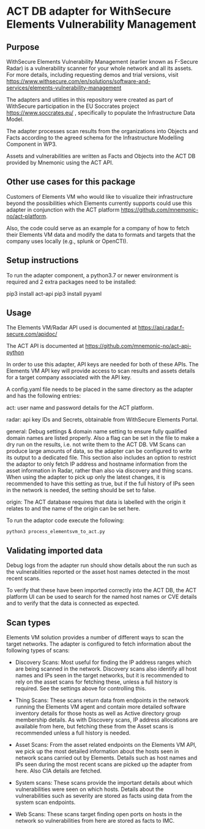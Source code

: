 # ACT DB adapter for WithSecure Elements Vulnerability Management

## Purpose

WithSecure Elements Vulnerability Management (earlier known as F-Secure Radar) is a vulnerability scanner for your whole network and all its assets.
For more details, including requesting demos and trial versions, visit https://www.withsecure.com/en/solutions/software-and-services/elements-vulnerability-management

The adapters and utlities in this repository were created as part of WithSecure participation in the EU Soccrates project https://www.soccrates.eu/ , specifically to populate the Infrastructure Data Model.

The adapter processes scan results from the organizations into Objects and Facts according to the agreed schema for the Infrastructure Modelling Component in WP3.

Assets and vulnerabilities are written as Facts and Objects into the ACT DB provided by Mnemonic using the ACT API.

## Other use cases for this package

Customers of Elements VM who would like to visualize their infrastructure beyond the possibilities which Elements currently supports could use this adapter in conjunction with the ACT platform https://github.com/mnemonic-no/act-platform.

Also, the code could serve as an example for a company of how to fetch their Elements VM data and modify the data to formats and targets that the company uses locally (e.g., splunk or OpenCTI).


## Setup instructions

To run the adapter component, a python3.7 or newer environment is required and 2 extra packages need to be installed:

pip3 install act-api
pip3 install pyyaml


## Usage

The Elements VM/Radar API used is documented at https://api.radar.f-secure.com/apidoc/

The ACT API is documented at https://github.com/mnemonic-no/act-api-python

In order to use this adapter, API keys are needed for both of these APIs. The Elements VM API key will provide access to scan results and assets details for a target company associated with the API key.

A config.yaml file needs to be placed in the same directory as the adapter and has the following entries:

act: user name and password details for the ACT platform.

radar: api key IDs and Secrets, obtainable from WithSecure Elements Portal.

general: Debug settings & domain name setting to ensure fully qualified domain names are listed properly. Also a flag can be set in the file to make a dry run on the results, i.e. not write them to the ACT DB. VM Scans can produce large amounts of data, so the adapter can be configured to write its output to a dedicated file. This section also includes an option to restrict the adaptor to only fetch IP address and hostname information from the asset information in Radar, rather than also via discovery and thing scans. When using the adapter to pick up only the latest changes, it is recommended to have this setting as true, but if the full history of IPs seen in the network is needed, the setting should be set to false.

origin: The ACT database requires that data is labelled with the origin it relates to and the name of the origin can be set here.

To run the adaptor code execute the following:

```
python3 process_elementsvm_to_act.py
```

## Validating imported data

Debug logs from the adapter run should show details about the run such as the vulnerabilities reported or the asset host names detected in the most recent scans.

To verify that these have been imported correctly into the ACT DB, the ACT platform UI can be used to search for the named host names or CVE details and to verify that the data is connected as expected.


## Scan types

Elements VM solution provides a number of different ways to scan the target networks. The adapter is configured to fetch information about the following types of scans:

- Discovery Scans: Most useful for finding the IP address ranges which are being scanned in the network. Discovery scans also identify all host names and IPs seen in the target networks, but it is recommended to rely on the asset scans for fetching these, unless a full history is required. See the settings above for controlling this.

- Thing Scans: These scans return data from endpoints in the network running the Elements VM agent and contain more detailed software inventory details for those hosts as well as Active directory group membership details. As with Discovery scans, IP address allocations are available from here, but fetching these from the Asset scans is recommended unless a full history is needed.

- Asset Scans: From the asset related endpoints on the Elements VM API, we pick up the most detailed information about the hosts seen in network scans carried out by Elements. Details such as host names and IPs seen during the most recent scans are picked up the adapter from here. Also CIA details are fetched.

- System scans: These scans provide the important details about which vulnerabilities were seen on which hosts. Details about the vulnerabilities such as severity are stored as facts using data from the system scan endpoints.

- Web Scans: These scans target finding open ports on hosts in the network so vulnerabilities from here are stored as facts to IMC.
